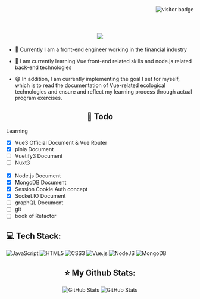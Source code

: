 <img align="right" src="https://visitor-badge.laobi.icu/badge?page_id=leo41271&left_text=Page%20views" alt="visitor badge" />
<h1 align="center"><br />
<img src="https://readme-typing-svg.demolab.com?font=Nerko+One&size=32&pause=1000&color=29C9F7&background=FFFFFF00&center=true&vCenter=true&width=435&lines=Hi+%F0%9F%91%8B+I'm+Leo;try+to+do+what+I+can't+do." />
</h1>

- 🔭 Currently I am a front-end engineer working in the financial industry

- 🌱 I am currently learning Vue front-end related skills and node.js related back-end technologies

- 😄 In addition, I am currently implementing the goal I set for myself, which is to read the documentation of Vue-related ecological technologies and ensure and reflect my learning process through actual program exercises.

<h2 align="center">📓 Todo </h2>  
Learning

- [x] Vue3 Official Document & Vue Router
- [x] pinia Document
- [ ] Vuetify3 Document
- [ ] Nuxt3
      <br><br>
- [x] Node.js Document
- [x] MongoDB Document
- [x] Session Cookie Auth concept
- [x] Socket.IO Document
- [ ] graphQL Document
- [ ] git
- [ ] book of Refactor

## 💻 Tech Stack:

![JavaScript](https://img.shields.io/badge/javascript-%23323330.svg?style=flat&logo=javascript&logoColor=%23F7DF1E)
![HTML5](https://img.shields.io/badge/html5-%23E34F26.svg?style=flat&logo=html5&logoColor=white)
![CSS3](https://img.shields.io/badge/css3-%231572B6.svg?style=flat&logo=css3&logoColor=white)
![Vue.js](https://img.shields.io/badge/vue.js-%2335495e.svg?style=flat&logo=vuedotjs&logoColor=%234FC08D)
![NodeJS](https://img.shields.io/badge/node.js-6DA55F?style=flat&logo=node.js&logoColor=white)
![MongoDB](https://img.shields.io/badge/MongoDB-%234ea94b.svg?style=flat&logo=mongodb&logoColor=white)

<h2 align="center">⭐️ My Github Stats:</h2>
<!-- https://github.com/anuraghazra/github-readme-stats -->
<p align="center">
<img  alt="GitHub Stats" src="https://github-readme-stats.vercel.app/api?username=leo41271&show_icons=true&theme=dark&hide=issues&hide_border=false" />  
<img  alt="GitHub Stats" src="https://github-readme-streak-stats.herokuapp.com/?user=leo41271&theme=dark&hide_border=false" />
</p>
